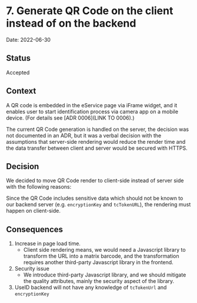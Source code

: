 # 7. Generate QR Code on the client instead of on the backend

Date: 2022-06-30

## Status

Accepted

## Context

A QR code is embedded in the eService page via iFrame widget, and it enables user to start identification process via camera app on a mobile device. (For details see [ADR 0006](LINK TO 0006).)

The current QR Code generation is handled on the server, the decision was not documented in an ADR, but it was a verbal decision with the assumptions that server-side rendering would reduce the render time and the data transfer between client and server would be secured with HTTPS.

## Decision

We decided to move QR Code render to client-side instead of server side with the following reasons:

Since the QR Code includes sensitive data which should not be known to our backend server (e.g. `encryptionKey` and `tcTokenURL`), the rendering must happen on client-side.

## Consequences

1. Increase in page load time.
   - Client side rendering means, we would need a Javascript library to transform the URL into a matrix barcode, and the transformation requires another third-party Javascript library in the frontend.
2. Security issue
   - We introduce third-party Javascript library, and we should mitigate the quality attributes, mainly the security aspect of the library.
3. UseID backend will not have any knowledge of `tcTokenUrl` and `encryptionKey`
